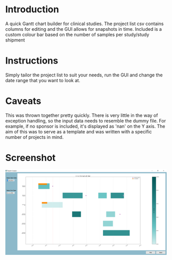 # Introduction
A quick Gantt chart builder for clinical studies. The project list csv contains columns for editing and the GUI allows 
for snapshots in time. Included is a custom colour bar based on the number of samples per study/study shipment

# Instructions
Simply tailor the project list to suit your needs, run the GUI and change the date range that you want to look at.

# Caveats
This was thrown together pretty quickly. There is very little in the way of exception handling, so the input data needs 
to resemble the dummy file. For example, if no sponsor is included, it's displayed as 'nan' on the Y axis. The aim of 
this was to serve as a template and was written with a specific number of projects in mind.

# Screenshot
![gui-screenshot](example.png)